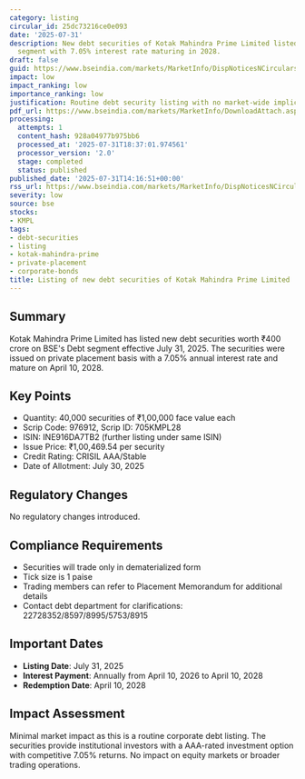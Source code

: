 ```yaml
---
category: listing
circular_id: 25dc73216ce0e093
date: '2025-07-31'
description: New debt securities of Kotak Mahindra Prime Limited listed on BSE Debt
  segment with 7.05% interest rate maturing in 2028.
draft: false
guid: https://www.bseindia.com/markets/MarketInfo/DispNoticesNCirculars.aspx?Noticeid={9110F883-9991-454E-AC97-466C4F3F73B2}&noticeno=20250731-41&dt=07/31/2025&icount=41&totcount=60&flag=0
impact: low
impact_ranking: low
importance_ranking: low
justification: Routine debt security listing with no market-wide implications
pdf_url: https://www.bseindia.com/markets/MarketInfo/DownloadAttach.aspx?id=20250731-41&attachedId=
processing:
  attempts: 1
  content_hash: 928a04977b975bb6
  processed_at: '2025-07-31T18:37:01.974561'
  processor_version: '2.0'
  stage: completed
  status: published
published_date: '2025-07-31T14:16:51+00:00'
rss_url: https://www.bseindia.com/markets/MarketInfo/DispNoticesNCirculars.aspx?Noticeid={9110F883-9991-454E-AC97-466C4F3F73B2}&noticeno=20250731-41&dt=07/31/2025&icount=41&totcount=60&flag=0
severity: low
source: bse
stocks:
- KMPL
tags:
- debt-securities
- listing
- kotak-mahindra-prime
- private-placement
- corporate-bonds
title: Listing of new debt securities of Kotak Mahindra Prime Limited
---
```


## Summary

Kotak Mahindra Prime Limited has listed new debt securities worth ₹400 crore on BSE's Debt segment effective July 31, 2025. The securities were issued on private placement basis with a 7.05% annual interest rate and mature on April 10, 2028.

## Key Points

- Quantity: 40,000 securities of ₹1,00,000 face value each
- Scrip Code: 976912, Scrip ID: 705KMPL28
- ISIN: INE916DA7TB2 (further listing under same ISIN)
- Issue Price: ₹1,00,469.54 per security
- Credit Rating: CRISIL AAA/Stable
- Date of Allotment: July 30, 2025

## Regulatory Changes

No regulatory changes introduced.

## Compliance Requirements

- Securities will trade only in dematerialized form
- Tick size is 1 paise
- Trading members can refer to Placement Memorandum for additional details
- Contact debt department for clarifications: 22728352/8597/8995/5753/8915

## Important Dates

- **Listing Date**: July 31, 2025
- **Interest Payment**: Annually from April 10, 2026 to April 10, 2028
- **Redemption Date**: April 10, 2028

## Impact Assessment

Minimal market impact as this is a routine corporate debt listing. The securities provide institutional investors with a AAA-rated investment option with competitive 7.05% returns. No impact on equity markets or broader trading operations.